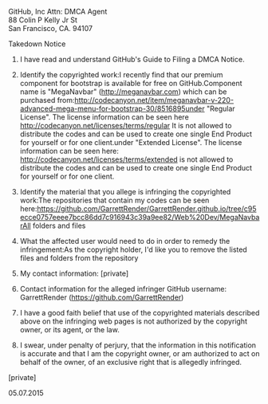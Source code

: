 GitHub, Inc 
Attn: DMCA Agent  
88 Colin P Kelly Jr St  
San Francisco, CA. 94107

Takedown Notice

1. I have read and understand GitHub's Guide to Filing a DMCA Notice.

2. Identify the copyrighted work:I recently find that our premium component for bootstrap is available for free on GitHub.Component name is "MegaNavbar" (http://meganavbar.com) which can be purchased from:http://codecanyon.net/item/meganavbar-v-220-advanced-mega-menu-for-bootstrap-30/8516895under "Regular License". The license information can be seen here http://codecanyon.net/licenses/terms/regular It is not allowed to distribute the codes and can be used to create one single End Product for yourself or for one client.under "Extended License". The license information can be seen here: http://codecanyon.net/licenses/terms/extended is not allowed to distribute the codes and can be used to create one single End Product for yourself or for one client.

3. Identify the material that you allege is infringing the copyrighted work:The repositories that contain my codes can be seen here:https://github.com/GarrettRender/GarrettRender.github.io/tree/c95ecce0757eeee7bcc86dd7c916943c39a9ee82/Web%20Dev/MegaNavbarAll folders and files

4. What the affected user would need to do in order to remedy the infringement:As the copyright holder, I'd like you to remove the listed files and folders from the repository

5. My contact information: [private]

6. Contact information for the alleged infringer
GitHub username: GarrettRender (https://github.com/GarrettRender)

7. I have a good faith belief that use of the copyrighted materials described above on the infringing web pages is not authorized by the copyright owner, or its agent, or the law.

8. I swear, under penalty of perjury, that the information in this notification is accurate and that I am the copyright owner, or am authorized to act on behalf of the owner, of an exclusive right that is allegedly infringed.

[private]

05.07.2015
